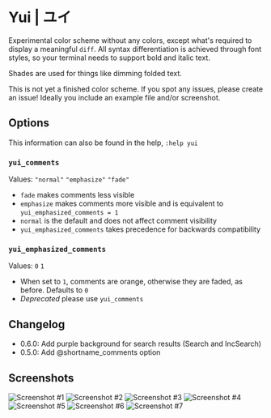 # Yui | ユイ

Experimental color scheme without any colors, except what's required to display a meaningful `diff`.
All syntax differentiation is achieved through font styles, so your terminal needs to support bold and italic text.

Shades are used for things like dimming folded text.

This is not yet a finished color scheme. If you spot any issues, please create an issue! Ideally you include an example file and/or screenshot.

## Options

This information can also be found in the help, `:help yui`

### `yui_comments`

Values: `"normal"` `"emphasize"` `"fade"`

* `fade` makes comments less visible
* `emphasize` makes comments more visible and is equivalent to `yui_emphasized_comments = 1`
* `normal` is the default and does not affect comment visibility
* `yui_emphasized_comments` takes precedence for backwards compatibility

### `yui_emphasized_comments`

Values: `0` `1`

* When set to `1`, comments are orange, otherwise they are faded, as before. Defaults to `0`
* *Deprecated* please use `yui_comments`

## Changelog

* 0.6.0: Add purple background for search results (Search and IncSearch)
* 0.5.0: Add @shortname_comments option

## Screenshots

![Screenshot #1](./screenshots/yui_1.png)
![Screenshot #2](./screenshots/yui_2.png)
![Screenshot #3](./screenshots/yui_3.png)
![Screenshot #4](./screenshots/yui_4.png)
![Screenshot #5](./screenshots/yui_5.png)
![Screenshot #6](./screenshots/yui_6.png)
![Screenshot #7](./screenshots/yui_7.png)
